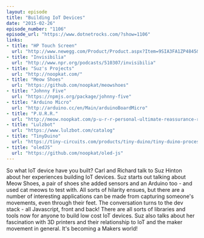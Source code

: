 ```yaml
---
layout: episode
title: "Building IoT Devices"
date: "2015-02-26"
episode_number: "1106"
episode_url: "https://www.dotnetrocks.com/?show=1106"
links:
- title: "HP Touch Screen"
  url: "http://www.newegg.com/Product/Product.aspx?Item=9SIA3FA1ZP4845&amp;nm_mc=AFC-C8Junction&amp;cm_mmc=AFC-C8Junction-_-na-_-na-_-na&amp;cm_sp=&amp;AID=10446076&amp;PID=6154686&amp;SID=i6dtx8owvn0002cl00053"
- title: "Invisibilia"
  url: "http://www.npr.org/podcasts/510307/invisibilia"
- title: "Suz's Projects"
  url: "http://noopkat.com/"
- title: "Meow Shoes"
  url: "https://github.com/noopkat/meowshoes"
- title: "Johnny Five"
  url: "https://npmjs.org/package/johnny-five"
- title: "Arduino Micro"
  url: "http://arduino.cc/en/Main/arduinoBoardMicro"
- title: "P.U.R.R."
  url: "http://meow.noopkat.com/p-u-r-r-personal-ultimate-reassurance-response/"
- title: "Lulzbot"
  url: "https://www.lulzbot.com/catalog"
- title: "TinyDuino"
  url: "https://tiny-circuits.com/products/tiny-duino/tiny-duino-processors.html"
- title: "oledJS"
  url: "https://github.com/noopkat/oled-js"
---
```


So what IoT device have you built? Carl and Richard talk to Suz Hinton about her experiences building IoT devices. Suz starts out talking about Meow Shoes, a pair of shoes she added sensors and an Arduino too - and used cat meows to test with. All sorts of hilarity ensues, but there are a number of interesting applications can be made from capturing someone's movements, even through their feet. The conversation turns to the dev stack - all Javascript, front and back! There are all sorts of libraries and tools now for anyone to build low cost IoT devices. Suz also talks about her fascination with 3D printers and their relationship to IoT and the maker movement in general. It's becoming a Makers world!
